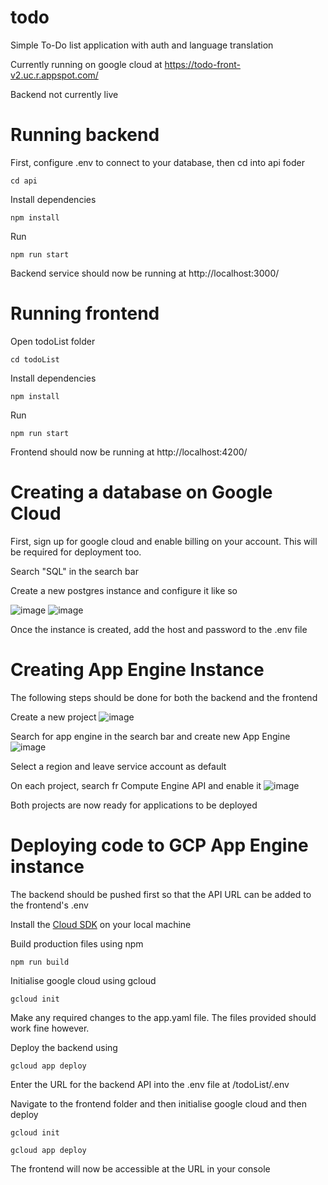 # todo
 Simple To-Do list application with auth and language translation
 
 Currently running on google cloud at https://todo-front-v2.uc.r.appspot.com/
 
 Backend not currently live
 
 # Running backend
 First, configure .env to connect to your database, then cd into api foder
 
 ```cd api```
 
 Install dependencies 
 
 ```npm install```
 
 Run
 
 ```npm run start```
 
Backend service should now be running at http://localhost:3000/

# Running frontend

Open todoList folder

   ``` cd todoList ```
 
 Install dependencies 
 
  ``` npm install ```
  
  Run
  
   ``` npm run start ```
   
   Frontend should now be running at http://localhost:4200/
   
   
   
   
   # Creating a database on Google Cloud
   
   First, sign up for google cloud and enable billing on your account. This will be required for deployment too.
   
   Search "SQL" in the search bar
   
   Create a new postgres instance and configure it like so
   
   ![image](https://user-images.githubusercontent.com/102507947/220314712-497b9dbe-8b04-4f8f-98fb-bccb67593170.png)
   ![image](https://user-images.githubusercontent.com/102507947/220314763-1a570c04-fee2-45fe-b0f1-ddd6bb92c9b3.png)
   
   
   Once the instance is created, add the host and password to the .env file

   
   
   # Creating App Engine Instance
   

   The following steps should be done for both the backend and the frontend
   
   Create a new project
   ![image](https://user-images.githubusercontent.com/102507947/220313388-a950e145-1a30-4985-9b5f-a5ea2606c2e6.png)


   Search for app engine in the search bar and create new App Engine
   ![image](https://user-images.githubusercontent.com/102507947/220313598-48141521-f8d3-4599-a729-ca70d88312d7.png)


   Select a region and leave service account as default

   On each project, search fr Compute Engine API and enable it 
   ![image](https://user-images.githubusercontent.com/102507947/220313913-cb417962-c437-410b-a943-81874ae137a4.png)


   Both projects are now ready for applications to be deployed
   
   # Deploying code to GCP App Engine instance
   
   The backend should be pushed first so that the API URL can be added to the frontend's .env
   
   Install the [Cloud SDK](https://cloud.google.com/sdk/docs/install) on your local machine 
   
   Build production files using npm
   
   ``` npm run build ```
   
   Initialise google cloud using gcloud
   
   ``` gcloud init ```
   
   Make any required changes to the app.yaml file. The files provided should work fine however.
   
   Deploy the backend using
   
   ``` gcloud app deploy ```
   
   Enter the URL for the backend API into the .env file at /todoList/.env
   
   Navigate to the frontend folder and then initialise google cloud and then deploy
   
   ``` gcloud init ```
   
   ``` gcloud app deploy ```
   
   The frontend will now be accessible at the URL in your console



